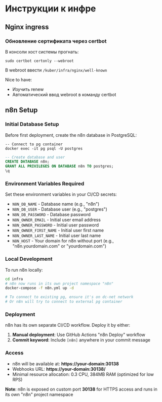# Инструкции к инфре
## Nginx ingress
### Обновление сертификата через certbot
В консоли хост системы прогнать:
```shell
sudo certbot certonly --webroot
```
В webroot ввести `/kuber/infra/nginx/well-known`

Nice to have: 
- Изучить renew
- Автоматический ввод webroot в команду certbot

## n8n Setup
### Initial Database Setup
Before first deployment, create the n8n database in PostgreSQL:
```shell
-- Connect to pg container
docker exec -it pg psql -U postgres
```
```sql
-- Create database and user
CREATE DATABASE n8n;
GRANT ALL PRIVILEGES ON DATABASE n8n TO postgres;
\q
```

### Environment Variables Required
Set these environment variables in your CI/CD secrets:
- `N8N_DB_NAME` - Database name (e.g., "n8n")
- `N8N_DB_USER` - Database user (e.g., "postgres") 
- `N8N_DB_PASSWORD` - Database password
- `N8N_OWNER_EMAIL` - Initial user email address
- `N8N_OWNER_PASSWORD` - Initial user password
- `N8N_OWNER_FIRST_NAME` - Initial user first name
- `N8N_OWNER_LAST_NAME` - Initial user last name
- `N8N_HOST` - Your domain for n8n without port (e.g., "n8n.yourdomain.com" or "yourdomain.com")

### Local Development
To run n8n locally:
```bash
cd infra
# n8n now runs in its own project namespace "n8n"
docker-compose -f n8n.yml up -d

# To connect to existing pg, ensure it's on dc-net network
# Or n8n will try to connect to external pg container
```

### Deployment
n8n has its own separate CI/CD workflow. Deploy it by either:
1. **Manual deployment**: Use GitHub Actions "n8n Deploy" workflow
2. **Commit keyword**: Include `[n8n]` anywhere in your commit message

### Access
- n8n will be available at: **https://your-domain:30138**
- Webhooks URL: **https://your-domain:30138/**
- Minimal resource allocation: 0.3 CPU, 384MB RAM (optimized for low RPS)

**Note**: n8n is exposed on custom port **30138** for HTTPS access and runs in its own "n8n" project namespace